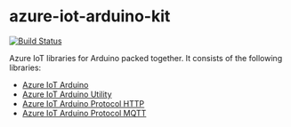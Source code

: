 # azure-iot-arduino-kit
[![Build Status](https://travis-ci.org/xscript/azure-iot-arduino-kit.svg?branch=master)](https://travis-ci.org/xscript/azure-iot-arduino-kit)

Azure IoT libraries for Arduino packed together. It consists of the following libraries:
- [Azure IoT Arduino](https://github.com/azure/azure-iot-arduino)
- [Azure IoT Arduino Utility](https://github.com/azure/azure-iot-arduino-utility)
- [Azure IoT Arduino Protocol HTTP](https://github.com/azure/azure-iot-arduino-protocol-http)
- [Azure IoT Arduino Protocol MQTT](https://github.com/azure/azure-iot-arduino-protocol-mqtt)
